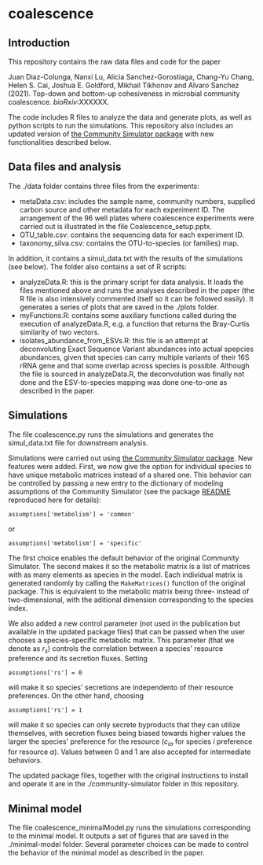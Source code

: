 # coalescence

## Introduction
This repository contains the raw data files and code for the paper

Juan Diaz-Colunga, Nanxi Lu, Alicia Sanchez-Gorostiaga, Chang-Yu Chang, Helen S. Cai, Joshua E. Goldford,
Mikhail Tikhonov and Alvaro Sanchez (2021). Top-down and bottom-up cohesiveness in microbial community coalescence. *bioRxiv*:XXXXXX. 

The code includes R files to analyze the data and generate plots, as well as python scripts to run the simulations.
This repository also includes an updated version of [the Community Simulator package](https://github.com/Emergent-Behaviors-in-Biology/community-simulator)
with new functionalities described below.

## Data files and analysis
The ./data folder contains three files from the experiments:
- metaData.csv: includes the sample name, community numbers, supplied carbon source and other metadata for each experiment ID. The arrangement of the
96 well plates where coalescence experiments were carried out is illustrated in
the file Coalescence_setup.pptx.
- OTU_table.csv: contains the sequencing data for each experiment ID.
- taxonomy_silva.csv: contains the OTU-to-species (or families) map.

In addition, it contains a simul_data.txt with the results of the simulations (see below). The folder also contains a set of R scripts:
- analyzeData.R: this is the primary script for data analysis.
It loads the files mentioned above and runs the analyses described in the paper
(the R file is also intensively commented itself so it can be followed easily).
It generates a series of plots that are saved in the ./plots folder.
- myFunctions.R: contains some auxiliary functions called during the execution of
analyzeData.R, e.g. a function that returns the Bray-Curtis similarity of two vectors.
- isolates_abundance_from_ESVs.R: this file is an attempt at deconvoluting
Exact Sequence Variant abundances into actual spepcies abundances, given that
species can carry multiple variants of their 16S rRNA gene and that some overlap
across species is possible. Although the file is sourced in analyzeData.R,
the deconvolution was finally not done and the ESV-to-species mapping was done
one-to-one as described in the paper.

## Simulations
The file coalescence.py runs the simulations and generates the simul_data.txt file
for downstream analysis.

Simulations were carried out using
[the Community Simulator package](https://github.com/Emergent-Behaviors-in-Biology/community-simulator).
New features were added. First, we now give the option for individual species to
have unique metabolic matrices instead of a shared one. This behavior can be
controlled by passing a new entry to the dictionary of modeling assumptions
of the Community Simulator (see the package [README](./community-simulator/README.md) reproduced here for details):
```
assumptions['metabolism'] = 'common'
```
or
```
assumptions['metabolism'] = 'specific'
```
The first choice enables the default behavior of the original Community Simulator.
The second makes it so the metabolic matrix is a list of matrices with as
many elements as species in the model. Each individual matrix is generated
randomly by calling the `MakeMatrices()` function of the original package.
This is equivalent to the metabolic matrix being three- instead of two-dimensional,
with the aditional dimension corresponding to the species index.

We also added a new control parameter (not used in the publication but
available in the updated package files) that can be passed when
the user chooses a species-specific metabolic matrix.
This parameter (that we denote as *r<sub>s</sub>*) controls the correlation
between a species' resource preference and its secretion fluxes.
Setting
```
assumptions['rs'] = 0
```
will make it so species' secretions are independento of their resource
preferences. On the other hand, choosing
```
assumptions['rs'] = 1
```
will make it so species can only secrete byproducts that they can utilize themselves,
with secretion fluxes being biased towards higher values the larger the
species' preference for the resource (*c<sub>i&alpha;</sub>* for species _i_
preference for resource _&alpha;_).
Values between 0 and 1 are also accepted for intermediate behaviors.

The updated package files, together with the original instructions to install
and operate it are in the ./community-simulator folder in this repository.

## Minimal model
The file coalescence_minimalModel.py runs the simulations corresponding to the
minimal model. It outputs a set of figures that are saved
in the ./minimal-model folder. Several parameter choices can be made to
control the behavior of the minimal model as described in the paper.